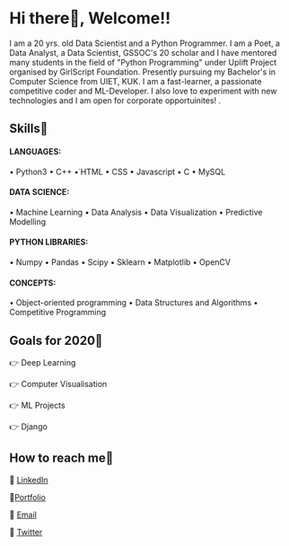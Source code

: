 # Hi there👋, Welcome!!

I am a 20 yrs. old Data Scientist and a Python Programmer. I am a Poet, a Data Analyst, a Data Scientist, GSSOC's 20 scholar and I have mentored many students in the field of "Python Programming" under Uplift Project organised by GirlScript Foundation. Presently pursuing my Bachelor's in Computer Science from UIET, KUK.  I am a fast-learner, a passionate competitive coder and ML-Developer. I also love to experiment with new technologies and I am open for corporate opportuinites!
.


## Skills🥇
#### LANGUAGES: 
• Python3 • C++ •˙HTML • CSS • Javascript • C • MySQL
#### DATA SCIENCE: 
• Machine Learning • Data Analysis • Data Visualization • Predictive Modelling
#### PYTHON LIBRARIES:
• Numpy • Pandas • Scipy • Sklearn • Matplotlib • OpenCV
#### CONCEPTS: 
• Object-oriented programming • Data Structures and Algorithms • Competitive Programming


## Goals for 2020🎯
👉 Deep Learning

👉 Computer Visualisation

👉 ML Projects

👉 Django

## How to reach me📲
📱 [LinkedIn](https://www.linkedin.com/in/simran2104)

🔗[Portfolio](https://simran2104.github.io/Simran_Portfolio/)

📩 [Email](mailto:simrandhiman5808.com?subject=[GitHub]%20Source%20Han%20Sans)

📲 [Twitter](https://twitter.com/simran_2104)
